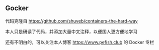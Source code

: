 ## Gocker

代码克隆自 https://github.com/shuveb/containers-the-hard-way

本人只是研读了代码，并添加大量中文注释，以便国人更方便地学习

还有不明白的，可以关注本人博客 https://www.pefish.club 的 Docker 专栏
